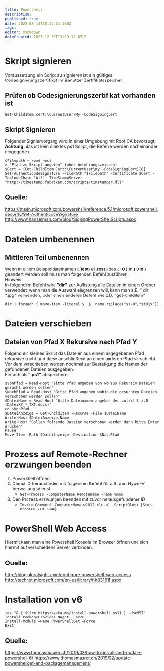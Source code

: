 ```yaml
---
title: Powershell
description: 
published: true
date: 2025-08-14T10:32:13.460Z
tags: 
editor: markdown
dateCreated: 2023-12-31T13:29:12.851Z
---
```


# Skript signieren

Voraussetzung ein Script zu signieren ist ein gültiges Codesignierungszertifikat im Benutzer Zertifikatsspeicher.

## Prüfen ob Codesignierungszertifikat vorhanden ist

`Get-ChildItem cert:\CurrentUser\My -CodeSigningCert`

## Skript Signieren

Folgender Signiervorgang wird in einer Umgebung mit Root CA bevorzugt, **Achtung:** das ist kein direktes ps1 Script, die Befehle werden nacheinander eingegeben.

```
$Filepath = read-host
> "Pfad zu Skript angeben" (ohne Anführungszeichen)
$Cert = (Get-ChildItem Cert:\CurrentUser\my -CodeSigningCert)[0]
Set-AuthenticodeSignature -FilePath "$Filepath" -Certificate $Cert -IncludeChain "All" -TimeStampServer "http://timestamp.fabrikam.com/scripts/timstamper.dll"
```

## Quelle:

https://msdn.microsoft.com/powershell/reference/5.1/microsoft.powershell.security/Set-AuthenticodeSignature
http://www.hanselman.com/blog/SigningPowerShellScripts.aspx

# Dateien umbenennen

## Mittleren Teil umbenennen

Wenn in einem Beispieldateinamen **( Test-01.test )** das **( -0 )** in **( 01x )** geändert werden soll muss man folgenden Befehl ausführen.  
Hinweis:  
In folgendem Befehl wird **"dir"** zur Auflistung alle Dateien in einem Ordner verwendet, wenn man die Auswahl eingrenzen will, kann man z.B. " dir \*.jpg" verwenden, oder einen anderen Befehl wie z.B. "get-childitem"

`dir | foreach { move-item -literal $_ $_.name.replace("st-0","st01x")}`

# Dateien verschieben

## Dateien von Pfad X Rekursive nach Pfad Y

Folgend ein kleines Skript das Dateien aus einem angegebenen Pfad rekursive sucht und diese anschließend an einen anderen Pfad verschiebt. Vor dem verschieben werden nochmal zur Bestätigung die Namen der gefundenen Dateien ausgegeben.  
Einfach als **".ps1"** abspeichern.

```
$VonPfad = Read-Host "Bitte Pfad angeben von wo aus Rekursiv Dateien gesucht werden sollen"
$NachPfad = Read-Host "Bitte Pfad angeben wohin die gesuchten Dateien verschoben werden sollen"
$DateiName = Read-Host "Bitte Dateinamen angeben der zutrifft z.B. (DateiXY_*_TXT.docx)"
cd $VonPfad
$DateiAnzeige = Get-ChildItem -Recurse -File $DateiName
Write-Host $DateiAnzeige.Name
Write-Host "Sollen folgende Dateien verschoben werden dann bitte Enter drücken"
Pause
Move-Item -Path $DateiAnzeige -Destination $NachPfad
```

# Prozess auf Remote-Rechner erzwungen beenden

1. PowerShell öffnen
2. Dienst ID herausfinden mit folgenden Befehl für z.B. den Hyper-V Verwaltungsdienst 
    - `Get-Process -ComputerName Remotename -name vmms`
3. Den Prozess erzwungen beenden mit zuvor herausgefundener ID 
    - `Invoke-Command -ComputerName w2012-clu-n1 -ScriptBlock {Stop-Process -ID 3096}`

# PowerShell Web Access

Hiermit kann man eine Powershell Konsole im Browser öffnen und sich hiermit auf verschiedene Server verbinden.

## Quelle:

http://blog.pluralsight.com/configure-powershell-web-access
http://technet.microsoft.com/en-us/library/hh831611.aspx

# Installation von v6

```
iex "& { $(irm https://aka.ms/install-powershell.ps1) } -UseMSI"
Install-PackageProvider Nuget –Force
Install-Module –Name PowerShellGet –Force
Exit
```

## Quelle:
https://www.thomasmaurer.ch/2019/03/how-to-install-and-update-powershell-6/
https://www.thomasmaurer.ch/2019/02/update-powershellget-and-packagemanagement/
